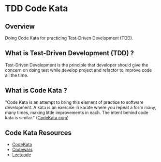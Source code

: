 # TDD Code Kata

## Overview

Doing Code Kata for practicing Test-Driven Development (TDD).

## What is Test-Driven Development (TDD) ?

Test-Driven Development is the principle that developer should give the concern on doing test
while develop project and refactor to improve code all the time.

## What is Code Kata ?

"Code Kata is an attempt to bring this element of practice to software development. A kata is an exercise in karate where you repeat a form many, many times, making little improvements in each. The intent behind code kata is similar." ([CodeKata.com](http://codekata.com/))

## Code Kata Resources

- [CodeKata](http://codekata.com/)
- [Codewars](https://www.codewars.com/)
- [Leetcode](https://leetcode.com/)
